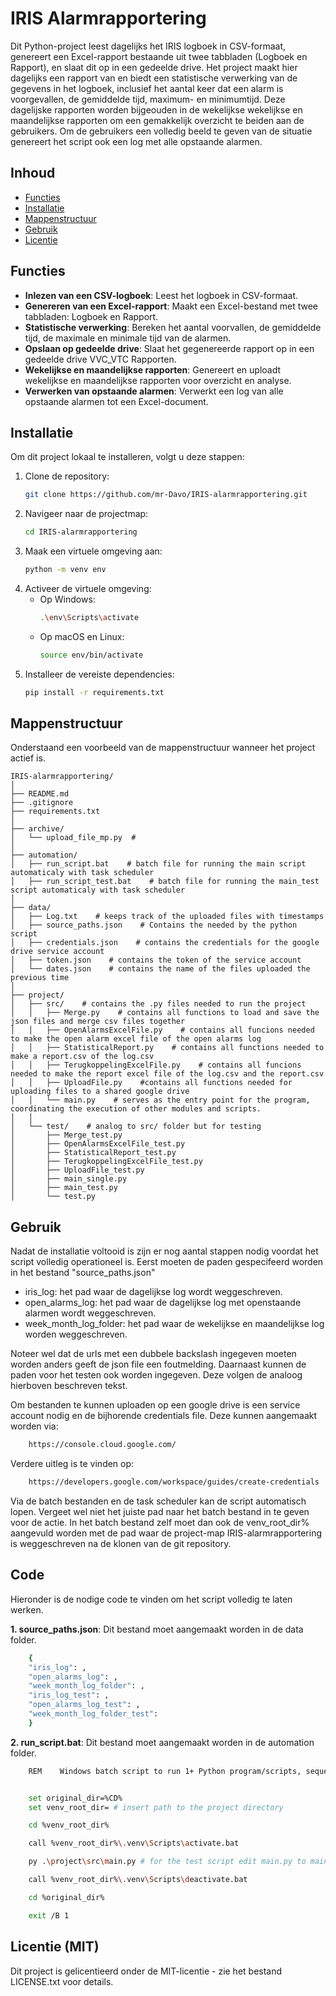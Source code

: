# IRIS Alarmrapportering

Dit Python-project leest dagelijks het IRIS logboek in CSV-formaat, genereert een Excel-rapport bestaande uit twee tabbladen (Logboek en Rapport), en slaat dit op in een gedeelde drive. Het project maakt hier dagelijks een rapport van en biedt een statistische verwerking van de gegevens in het logboek, inclusief het aantal keer dat een alarm is voorgevallen, de gemiddelde tijd, maximum- en minimumtijd. Deze dagelijske rapporten worden bijgeouden in de wekelijkse wekelijkse en maandelijkse rapporten om een gemakkelijk overzicht te beiden aan de gebruikers. Om de gebruikers een volledig beeld te geven van de situatie genereert het script ook een log met alle opstaande alarmen.

## Inhoud

- [Functies](#functies)
- [Installatie](#installatie)
- [Mappenstructuur](#Mappenstructuur)
- [Gebruik](#gebruik)
- [Licentie](#licentie)

## Functies

- **Inlezen van een CSV-logboek**: Leest het logboek in CSV-formaat.
- **Genereren van een Excel-rapport**: Maakt een Excel-bestand met twee tabbladen: Logboek en Rapport.
- **Statistische verwerking**: Bereken het aantal voorvallen, de gemiddelde tijd, de maximale en minimale tijd van de alarmen.
- **Opslaan op gedeelde drive**: Slaat het gegenereerde rapport op in een gedeelde drive VVC_VTC Rapporten.
- **Wekelijkse en maandelijkse rapporten**: Genereert en uploadt wekelijkse en maandelijkse rapporten voor overzicht en analyse.
- **Verwerken van opstaande alarmen**: Verwerkt een log van alle opstaande alarmen tot een Excel-document.

## Installatie

Om dit project lokaal te installeren, volgt u deze stappen:

1. Clone de repository:
    ```bash
    git clone https://github.com/mr-Davo/IRIS-alarmrapportering.git
    ```
2. Navigeer naar de projectmap:
    ```bash
    cd IRIS-alarmrapportering
    ```
3. Maak een virtuele omgeving aan:
    ```bash
    python -m venv env
    ```
4. Activeer de virtuele omgeving:
    - Op Windows:
        ```bash
        .\env\Scripts\activate
        ```
    - Op macOS en Linux:
        ```bash
        source env/bin/activate
        ```
5. Installeer de vereiste dependencies:
    ```bash
    pip install -r requirements.txt
    ```

## Mappenstructuur

Onderstaand een voorbeeld van de mappenstructuur wanneer het project actief is.

    IRIS-alarmrapportering/
    │
    ├── README.md
    ├── .gitignore
    ├── requirements.txt
    │
    ├── archive/
    │   └── upload_file_mp.py  # 
    │
    ├── automation/
    │   ├── run_script.bat    # batch file for running the main script automaticaly with task scheduler
    │   ├── run_script_test.bat    # batch file for running the main_test script automaticaly with task scheduler
    │
    ├── data/
    │   ├── Log.txt    # keeps track of the uploaded files with timestamps
    │   ├── source_paths.json    # Contains the needed by the python script
    │   ├── credentials.json    # contains the credentials for the google drive service account
    │   ├── token.json    # contains the token of the service account
    │   └── dates.json    # contains the name of the files uploaded the previous time 
    │
    ├── project/
    │   ├── src/    # contains the .py files needed to run the project
    │   │   ├── Merge.py    # contains all functions to load and save the json files and merge csv files together
    │   │   ├── OpenAlarmsExcelFile.py    # contains all funcions needed to make the open alarm excel file of the open alarms log
    │   │   ├── StatisticalReport.py    # contains all functions needed to make a report.csv of the log.csv
    │   │   ├── TerugkoppelingExcelFile.py    # contains all funcions needed to make the report excel file of the log.csv and the report.csv
    │   │   ├── UploadFile.py    #contains all functions needed for uploading files to a shared google drive
    │   │   └── main.py    # serves as the entry point for the program, coordinating the execution of other modules and scripts.
    │   │
    │   └── test/    # analog to src/ folder but for testing
    │       ├── Merge_test.py
    │       ├── OpenAlarmsExcelFile_test.py
    │       ├── StatisticalReport_test.py
    │       ├── TerugkoppelingExcelFile_test.py
    │       ├── UploadFile_test.py
    │       ├── main_single.py
    │       ├── main_test.py
    │       └── test.py

## Gebruik

Nadat de installatie voltooid is zijn er nog aantal stappen nodig voordat het script volledig operationeel is. Eerst moeten de paden gespecifeerd worden in het bestand "source_paths.json"

- iris_log: het pad waar de dagelijkse log wordt weggeschreven.
- open_alarms_log: het pad waar de dagelijkse log met openstaande alarmen wordt weggeschreven.
- week_month_log_folder: het pad waar de wekelijkse en maandelijkse log worden weggeschreven.

Noteer wel dat de urls met een dubbele backslash ingegeven moeten worden anders geeft de json file een foutmelding. Daarnaast kunnen de paden voor het testen ook worden ingegeven. 
Deze volgen de analoog hierboven beschreven tekst.

Om bestanden te kunnen uploaden op een google drive is een service account nodig en de bijhorende credentials file. Deze kunnen aangemaakt worden via:
```bash
    https://console.cloud.google.com/
```
Verdere uitleg is te vinden op:
```bash
    https://developers.google.com/workspace/guides/create-credentials
```

Via de batch bestanden en de task scheduler kan de script automatisch lopen. Vergeet wel niet het juiste pad naar het batch bestand in te geven voor de actie. In het batch bestand zelf moet dan ook de venv_root_dir% aangevuld worden met de pad waar de project-map IRIS-alarmrapportering is weggeschreven na de klonen van de git repository. 

## Code 
Hieronder is de nodige code te vinden om het script volledig te laten werken.

**1. source_paths.json**:
Dit bestand moet aangemaakt worden in de data folder. 
```bash
    {
    "iris_log": ,
    "open_alarms_log": ,
    "week_month_log_folder": ,
    "iris_log_test": ,
    "open_alarms_log_test": ,
    "week_month_log_folder_test":  
    }
```
**2. run_script.bat**:
Dit bestand moet aangemaakt worden in de automation folder.
```bash
    REM    Windows batch script to run 1+ Python program/scripts, sequentially, within their virtual environment. This can be called from Windows Task Scheduler.


    set original_dir=%CD%
    set venv_root_dir= # insert path to the project directory

    cd %venv_root_dir%

    call %venv_root_dir%\.venv\Scripts\activate.bat

    py .\project\src\main.py # for the test script edit main.py to main_test.py

    call %venv_root_dir%\.venv\Scripts\deactivate.bat

    cd %original_dir%

    exit /B 1
```

##  Licentie (MIT)
Dit project is gelicentieerd onder de MIT-licentie - zie het bestand LICENSE.txt voor details.
